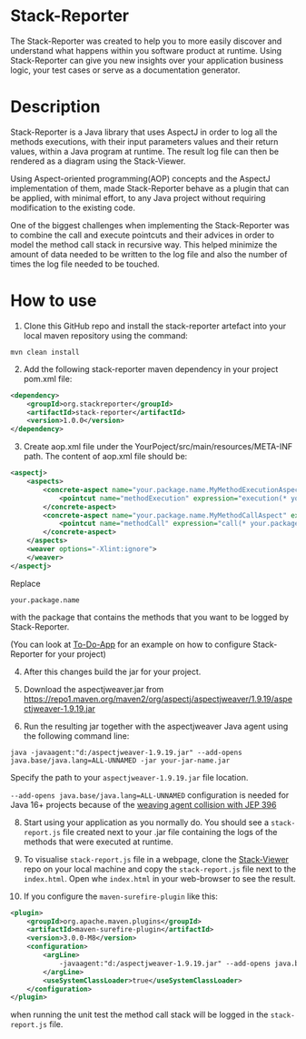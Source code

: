# Stack-Reporter

The Stack-Reporter was created to help you to more easily discover and understand what happens within you software product at runtime.
Using Stack-Reporter can give you new insights over your application business logic, your test cases or serve as a documentation generator.

# Description

Stack-Reporter is a Java library that uses AspectJ in order to log all the methods executions, with their input parameters values and their return values, within a Java program at runtime.
The result log file can then be rendered as a diagram using the Stack-Viewer.

Using Aspect-oriented programming(AOP) concepts and the AspectJ implementation of them, made Stack-Reporter behave as a plugin that can be applied, with minimal effort, to any Java project without requiring modification to the existing code.

One of the biggest challenges when implementing the Stack-Reporter was to combine the call and execute pointcuts and their advices in order to model the method call stack in recursive way.
This helped minimize the amount of data needed to be written to the log file and also the number of times the log file needed to be touched.

# How to use
1. Clone this GitHub repo and install the stack-reporter artefact into your local maven repository using the command:
```
mvn clean install
```
2. Add the following stack-reporter maven dependency in your project pom.xml file:
```xml
<dependency>
    <groupId>org.stackreporter</groupId>
    <artifactId>stack-reporter</artifactId>
    <version>1.0.0</version>
</dependency>
```

3. Create aop.xml file under the YourPoject/src/main/resources/META-INF path.
The content of aop.xml file should be:
```xml
<aspectj>
    <aspects>
        <concrete-aspect name="your.package.name.MyMethodExecutionAspect" extends="org.stackreporter.aspect.MethodExecutionAspect">
            <pointcut name="methodExecution" expression="execution(* your.package.name..*(..))"/>
        </concrete-aspect>
        <concrete-aspect name="your.package.name.MyMethodCallAspect" extends="org.stackreporter.aspect.MethodCallAspect">
            <pointcut name="methodCall" expression="call(* your.package.name..*(..))"/>
        </concrete-aspect>
    </aspects>
    <weaver options="-Xlint:ignore">
    </weaver>
</aspectj>
```
Replace 

```
your.package.name
```
with the package that contains the methods that you want to be logged by Stack-Reporter.

(You can look at [To-Do-App](https://github.com/andreiursudev/to-do-app) for an example on how to configure Stack-Reporter for your project)

4. After this changes build the jar for your project.

5. Download the aspectjweaver.jar from  https://repo1.maven.org/maven2/org/aspectj/aspectjweaver/1.9.19/aspectjweaver-1.9.19.jar

6. Run the resulting jar together with the aspectjweaver Java agent using the following command line:
```shell
java -javaagent:"d:/aspectjweaver-1.9.19.jar" --add-opens java.base/java.lang=ALL-UNNAMED -jar your-jar-name.jar
```
Specify the path to your `aspectjweaver-1.9.19.jar` file location.

`--add-opens java.base/java.lang=ALL-UNNAMED` configuration is needed for Java 16+ projects because of the [weaving agent collision with JEP 396](https://github.com/eclipse/org.aspectj/blob/d17189c430a7ffd1ec966759a93b3ed348766650/docs/dist/doc/README-197.html#L71-L79)

8. Start using your application as you normally do. You should see a `stack-report.js` file created next to your .jar file containing the logs of the methods that were executed at runtime.

9. To visualise `stack-report.js` file in a webpage, clone the [Stack-Viewer](https://github.com/andreiursudev/stack-viewer) repo on your local machine and copy the `stack-report.js` file next to the `index.html`. Open whe `index.html` in your web-browser to see the result.

10. If you configure the `maven-surefire-plugin` like this:
```xml
<plugin>
    <groupId>org.apache.maven.plugins</groupId>
    <artifactId>maven-surefire-plugin</artifactId>
    <version>3.0.0-M8</version>
    <configuration>
        <argLine>
            -javaagent:"d:/aspectjweaver-1.9.19.jar" --add-opens java.base/java.lang=ALL-UNNAMED
        </argLine>
        <useSystemClassLoader>true</useSystemClassLoader>
    </configuration>
</plugin>
```
when running the unit test the method call stack will be logged in the `stack-report.js` file.